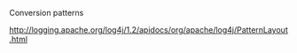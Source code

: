 Conversion patterns

http://logging.apache.org/log4j/1.2/apidocs/org/apache/log4j/PatternLayout.html

